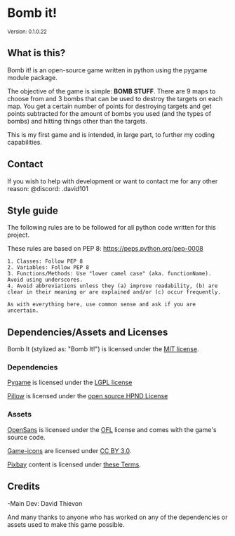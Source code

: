# Bomb it!
<sub>Version: 0.1.0.22</sub>

## What is this?
Bomb it! is an open-source game written in python using the pygame module package.

The objective of the game is simple: **BOMB STUFF**.
There are 9 maps to choose from and 3 bombs that can be used to destroy the targets on each map. You get a certain number of points for destroying targets and get points subtracted for the amount of bombs you used (and the types of bombs) and hitting things other than the targets.

This is my first game and is intended, in large part, to further my coding capabilities.

## Contact

If you wish to help with development or want to contact me for any other reason:
@discord: .david101

## Style guide
The following rules are to be followed for all python code written for this project.

These rules are based on PEP 8: https://peps.python.org/pep-0008

    1. Classes: Follow PEP 8
    2. Variables: Follow PEP 8
    3. Functions/Methods: Use "lower camel case" (aka. functionName). Avoid using underscores.
    4. Avoid abbreviations unless they (a) improve readability, (b) are clear in their meaning or are explained and/or (c) occur frequently.

    As with everything here, use common sense and ask if you are uncertain.

## Dependencies/Assets and Licenses

Bomb It (stylized as: "Bomb It!") is licensed under the [MIT license](LICENSES/LICENSE_BOMB_IT.txt).

### Dependencies

[Pygame](https://www.pygame.org/news) is licensed under the [LGPL license](LICENSES/LICENSE_PYGAME.txt)

[Pillow](https://pillow.readthedocs.io/en/stable/index.html) is licensed under the [open source HPND License](LICENSES/LICENSE_PILLOW.txt)

### Assets

[OpenSans](https://github.com/googlefonts/opensans) is licensed under the [OFL](LICENSES/LICENSE_OPENSANS.txt) license and comes with the game's source code.

[Game-icons](https://game-icons.net/) are licensed under [CC BY 3.0](https://creativecommons.org/licenses/by/3.0/).

[Pixbay](https://pixabay.com/) content is licensed under [these Terms](https://pixabay.com/service/license-summary/).

## Credits

-Main Dev: David Thievon

And many thanks to anyone who has worked on any of the dependencies or assets used to make this game possible.
